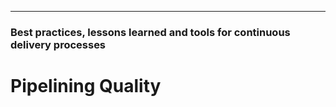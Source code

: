 ---

### Best practices, lessons learned and tools for continuous delivery processes
# Pipelining Quality